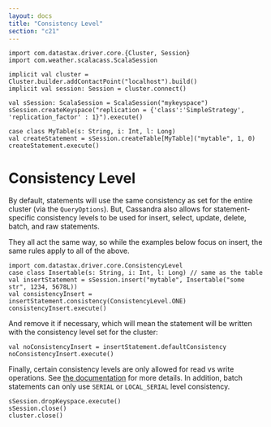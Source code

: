 ```yaml
---
layout: docs
title: "Consistency Level"
section: "c21"
---
```

```tut:invisible
import com.datastax.driver.core.{Cluster, Session}
import com.weather.scalacass.ScalaSession

implicit val cluster = Cluster.builder.addContactPoint("localhost").build()
implicit val session: Session = cluster.connect()

val sSession: ScalaSession = ScalaSession("mykeyspace")
sSession.createKeyspace("replication = {'class':'SimpleStrategy', 'replication_factor' : 1}").execute()

case class MyTable(s: String, i: Int, l: Long)
val createStatement = sSession.createTable[MyTable]("mytable", 1, 0)
createStatement.execute()
```
# Consistency Level

By default, statements will use the same consistency as set for the entire cluster (via the `QueryOptions`).
But, Cassandra also allows for statement-specific consistency levels to be used for insert, select, update, delete, batch, and raw statements.

They all act the same way, so while the examples below focus on insert, the same rules apply to all of the above.

```tut
import com.datastax.driver.core.ConsistencyLevel
case class Insertable(s: String, i: Int, l: Long) // same as the table
val insertStatement = sSession.insert("mytable", Insertable("some str", 1234, 5678L))
val consistencyInsert = insertStatement.consistency(ConsistencyLevel.ONE)
consistencyInsert.execute()
```

And remove it if necessary, which will mean the statement will be written with the consistency level set for the cluster:

```tut
val noConsistencyInsert = insertStatement.defaultConsistency
noConsistencyInsert.execute()
```

Finally, certain consistency levels are only allowed for read vs write operations.
See [the documentation](https://docs.datastax.com/en/cassandra/2.1/cassandra/dml/dml_config_consistency_c.html) for more details.
In addition, batch statements can only use `SERIAL` or `LOCAL_SERIAL` level consistency.
```tut:invisible
sSession.dropKeyspace.execute()
sSession.close()
cluster.close()
```